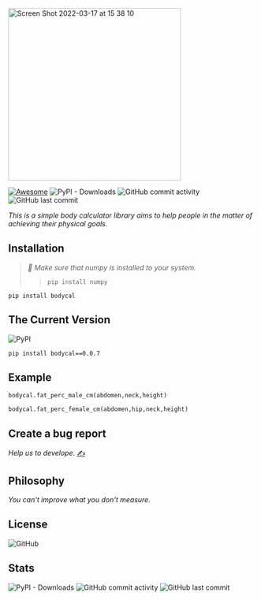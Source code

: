 <img width="350" alt="Screen Shot 2022-03-17 at 15 38 10" src="https://user-images.githubusercontent.com/29928837/158810079-286eaaa6-53e2-4ca2-a17c-6796fd5ae691.png">


[![Awesome](https://awesome.re/badge.svg)](https://awesome.re)
![PyPI - Downloads](https://img.shields.io/pypi/dm/bodycal) ![GitHub commit activity](https://img.shields.io/github/commit-activity/m/gncll/body-calculator) ![GitHub last commit](https://img.shields.io/github/last-commit/gncll/body-calculator)

*This is a simple body calculator library aims to help people in the matter of achieving their physical goals.*


## Installation

>*🔔 Make sure that numpy is installed to your system.*
>> `pip install numpy`

`pip install bodycal`

## The Current Version

![PyPI](https://img.shields.io/pypi/v/bodycal)


`
pip install bodycal==0.0.7
`

## Example

`bodycal.fat_perc_male_cm(abdomen,neck,height)`


`bodycal.fat_perc_female_cm(abdomen,hip,neck,height)`


##  Create a bug report

*Help us to develope.* [✍️](https://github.com/gncll/body-calculator/issues)



## Philosophy

 *You can't improve what you don't measure.*

##  License

![GitHub](https://img.shields.io/github/license/gncll/body-calculator)

## Stats

![PyPI - Downloads](https://img.shields.io/pypi/dm/bodycal) ![GitHub commit activity](https://img.shields.io/github/commit-activity/m/gncll/body-calculator) ![GitHub last commit](https://img.shields.io/github/last-commit/gncll/body-calculator)






